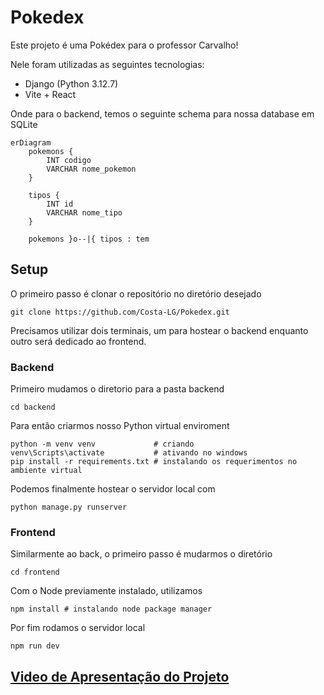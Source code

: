 # Pokedex

Este projeto é uma Pokédex para o professor Carvalho!

Nele foram utilizadas as seguintes tecnologias:

- Django (Python 3.12.7)
- Vite + React

Onde para o backend, temos o seguinte schema para nossa database em SQLite

```mermaid
erDiagram
    pokemons {
        INT codigo
        VARCHAR nome_pokemon
    }
    
    tipos {
        INT id
        VARCHAR nome_tipo
    }
	
    pokemons }o--|{ tipos : tem
```



## Setup

O primeiro passo é clonar o repositório no diretório desejado
```terminal
git clone https://github.com/Costa-LG/Pokedex.git
```

Precisamos utilizar dois terminais, um para hostear o backend enquanto outro será dedicado ao frontend.

### Backend
Primeiro mudamos o diretorio para a pasta backend
```terminal
cd backend
```

Para então criarmos nosso Python virtual enviroment
```terminal
python -m venv venv             # criando
venv\Scripts\activate           # ativando no windows
pip install -r requirements.txt # instalando os requerimentos no ambiente virtual
```

Podemos finalmente hostear o servidor local com
```terminal
python manage.py runserver
```

### Frontend
Similarmente ao back, o primeiro passo é mudarmos o diretório
```terminal
cd frontend
```
Com o Node previamente instalado, utilizamos
```
npm install # instalando node package manager
```
Por fim rodamos o servidor local
```
npm run dev
```

## [Video de Apresentação do Projeto](https://youtu.be/vtAR-exKmV8)

